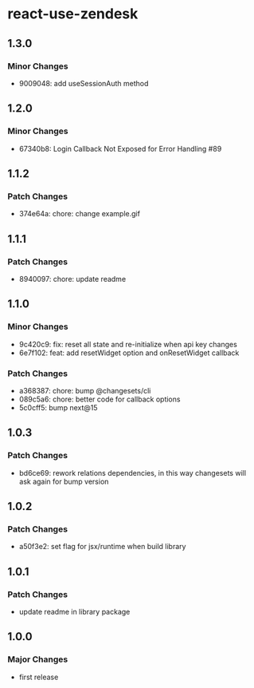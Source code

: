 # react-use-zendesk

## 1.3.0

### Minor Changes

- 9009048: add useSessionAuth method

## 1.2.0

### Minor Changes

- 67340b8: Login Callback Not Exposed for Error Handling #89

## 1.1.2

### Patch Changes

- 374e64a: chore: change example.gif

## 1.1.1

### Patch Changes

- 8940097: chore: update readme

## 1.1.0

### Minor Changes

- 9c420c9: fix: reset all state and re-initialize when api key changes
- 6e7f102: feat: add resetWidget option and onResetWidget callback

### Patch Changes

- a368387: chore: bump @changesets/cli
- 089c5a6: chore: better code for callback options
- 5c0cff5: bump next@15

## 1.0.3

### Patch Changes

- bd6ce69: rework relations dependencies, in this way changesets will ask again for bump version

## 1.0.2

### Patch Changes

- a50f3e2: set flag for jsx/runtime when build library

## 1.0.1

### Patch Changes

- update readme in library package

## 1.0.0

### Major Changes

- first release
